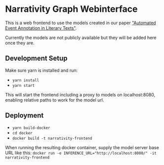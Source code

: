 # Narrativity Graph Webinterface

This is a web frontend to use the models created in our paper ["Automated Event Annotation in Literary Texts"](https://www.inf.uni-hamburg.de/en/inst/ab/lt/publications/2021-vauth-hatzel-chr.pdf).

Currently the models are not publicly available but they will be added here once they are.

## Development Setup
Make sure yarn is installed and run:
* `yarn install`
* `yarn start`

This will start the frontend including a proxy to models on localhost:8080, enabling relative paths to work for the model url.


## Deployment
* `yarn build-docker`
* `cd docker`
* `docker build -t narrativity-frontend`

When running the resulting docker container, supply the model server base URL like this:
`docker run -e INFERENCE_URL="http://localhost:8080/" -it narrativity-frontend`